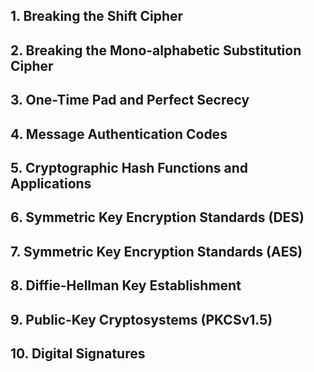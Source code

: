 ## 1. Breaking the Shift Cipher

## 2. Breaking the Mono-alphabetic Substitution Cipher

## 3. One-Time Pad and Perfect Secrecy

## 4. Message Authentication Codes

## 5. Cryptographic Hash Functions and Applications

## 6. Symmetric Key Encryption Standards (DES)

## 7. Symmetric Key Encryption Standards (AES)

## 8. Diffie-Hellman Key Establishment

## 9. Public-Key Cryptosystems (PKCSv1.5)

## 10. Digital Signatures
